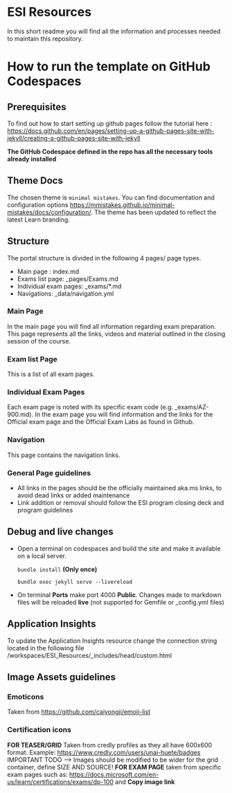 # ESI Resources

In this short readme you will find all the information and processes needed to maintain this repository.

# How to run the template on GitHub Codespaces

## Prerequisites
To find out how to start setting up github pages follow the tutorial here : https://docs.github.com/en/pages/setting-up-a-github-pages-site-with-jekyll/creating-a-github-pages-site-with-jekyll

**The GitHub Codespace defined in the repo has all the necessary tools already installed**

## Theme Docs
The chosen theme is `minimal mistakes`. You can find documentation and configuration options https://mmistakes.github.io/minimal-mistakes/docs/configuration/. The theme has been updated to reflect the latest Learn branding.

## Structure

The portal structure is divided in the following 4 pages/ page types.

- Main page : index.md
- Exams list page: _pages/Exams.md
- Individual exam pages: _exams/*.md
- Navigations: _data/navigation.yml

### Main Page

In the main page you will find all information regarding exam preparation. This page represents all the links, videos and material outlined in the closing session of the course.

### Exam list Page

This is a list of all exam pages. 

### Individual Exam Pages

Each exam page is noted with its specific exam code (e.g. _exams/AZ-900.md). In the exam page you will find information and the links for the Official exam page and the Official Exam Labs as found in Github.

### Navigation

This page contains the navigation links.

### General Page guidelines

- All links in the pages should be the officially maintained aka.ms links, to avoid dead links or added maintenance
- Link addition or removal should follow the ESI program closing deck and program guidelines

## Debug and live changes

- Open a terminal on codespaces and build the site and make it available on a local server.

    ```bundle install``` **(Only once)**


    ```bundle exec jekyll serve --livereload```

- On terminal **Ports**  make port 4000 **Public**. Changes made to markdown files will be reloaded **live** (not supported for Gemfile or _config.yml files)

## Application Insights

To update the Application Insights resource change the connection string located in the following file /workspaces/ESI_Resources/_includes/head/custom.html

## Image Assets guidelines

### Emoticons
Taken from https://github.com/caiyongji/emoji-list

### Certification icons
**FOR TEASER/GRID** Taken from credly profiles as they all have 600x600 format. Example: https://www.credly.com/users/unai-huete/badges
IMPORTANT TODO --> Images should be modified to be wider for the grid container, define SIZE AND SOURCE!
**FOR EXAM PAGE** taken from specific exam pages such as: https://docs.microsoft.com/en-us/learn/certifications/exams/dp-100 and **Copy image link**
